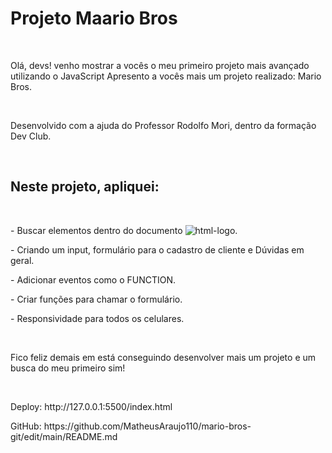 <h1>Projeto Maario Bros</h1>
<br>
<p>Olá, devs!  venho mostrar a vocês o meu primeiro projeto mais avançado utilizando o JavaScript
Apresento a vocês mais um projeto realizado: Mario Bros.</p>
<br>
<p>Desenvolvido com a ajuda do Professor Rodolfo Mori, dentro da formação Dev Club.</p>
<br>
<h2>Neste projeto, apliquei:</h2>
<br>
<p>- Buscar elementos dentro do documento  <img src="https://img.shields.io/badge/HTML5-E34F26?style=for-the-badge&logo=html5&logoColor=white" alt="html-logo"/>.</p>
<p>- Criando um input, formulário para o cadastro de cliente e Dúvidas em geral.</p>
<p>- Adicionar eventos como o FUNCTION.</p>
<p>- Criar funções para chamar o formulário.</p>
<p>- Responsividade para todos os celulares.</p>
<br>
<p>Fico feliz demais em está conseguindo desenvolver mais um projeto e um busca do meu primeiro sim! </p>
<br>
<p>Deploy: http://127.0.0.1:5500/index.html</p>
<p>GitHub: https://github.com/MatheusAraujo110/mario-bros-git/edit/main/README.md</p>
